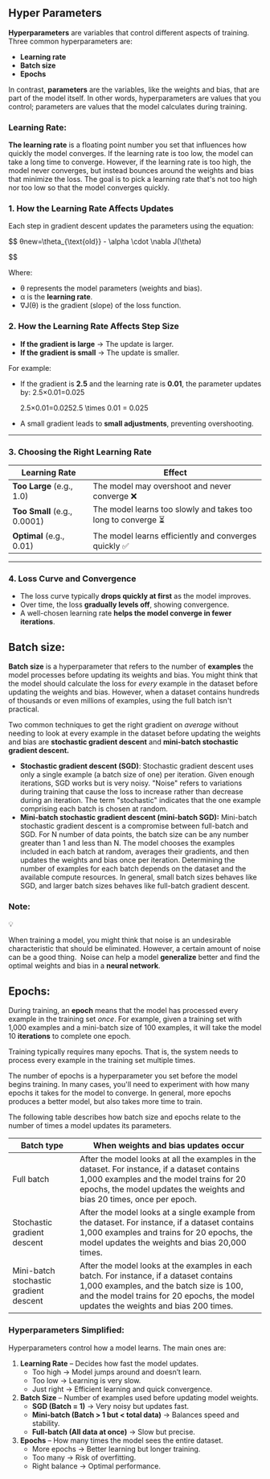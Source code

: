 ## Hyper Parameters

**Hyperparameters** are variables that control different aspects of training. Three common hyperparameters are:

- **Learning rate**
- **Batch size**
- **Epochs**

In contrast, **parameters** are the variables, like the weights and bias, that are part of the model itself. In other words, hyperparameters are values that you control; parameters are values that the model calculates during training.

### Learning Rate:

**The learning rate** is a floating point number you set that influences how quickly the model converges. If the learning rate is too low, the model can take a long time to converge. However, if the learning rate is too high, the model never converges, but instead bounces around the weights and bias that minimize the loss. The goal is to pick a learning rate that's not too high nor too low so that the model converges quickly.

### **1. How the Learning Rate Affects Updates**

Each step in gradient descent updates the parameters using the equation:

$$
θnew=\theta_{\text{old}} - \alpha \cdot \nabla J(\theta)

$$

Where:

- θ represents the model parameters (weights and bias).
- α is the **learning rate**.
- ∇J(θ) is the gradient (slope) of the loss function.

### **2. How the Learning Rate Affects Step Size**

- **If the gradient is large** → The update is larger.
- **If the gradient is small** → The update is smaller.

For example:

- If the gradient is **2.5** and the learning rate is **0.01**, the parameter updates by:
2.5×0.01=0.025
    
    2.5×0.01=0.0252.5 \times 0.01 = 0.025
    
- A small gradient leads to **small adjustments**, preventing overshooting.

---

### **3. Choosing the Right Learning Rate**

| Learning Rate | Effect |
| --- | --- |
| **Too Large** (e.g., 1.0) | The model may overshoot and never converge ❌ |
| **Too Small** (e.g., 0.0001) | The model learns too slowly and takes too long to converge ⏳ |
| **Optimal** (e.g., 0.01) | The model learns efficiently and converges quickly ✅ |

---

### **4. Loss Curve and Convergence**

- The loss curve typically **drops quickly at first** as the model improves.
- Over time, the loss **gradually levels off**, showing convergence.
- A well-chosen learning rate **helps the model converge in fewer iterations**.

## Batch size:

**Batch size** is a hyperparameter that refers to the number of **examples** the model processes before updating its weights and bias. You might think that the model should calculate the loss for *every* example in the dataset before updating the weights and bias. However, when a dataset contains hundreds of thousands or even millions of examples, using the full batch isn't practical.

Two common techniques to get the right gradient on *average* without needing to look at every example in the dataset before updating the weights and bias are **stochastic gradient descent** and **mini-batch stochastic gradient descent.**

- **Stochastic gradient descent (SGD)**: Stochastic gradient descent uses only a single example (a batch size of one) per iteration. Given enough iterations, SGD works but is very noisy. "Noise" refers to variations during training that cause the loss to increase rather than decrease during an iteration. The term "stochastic" indicates that the one example comprising each batch is chosen at random.
- **Mini-batch stochastic gradient descent (mini-batch SGD):** Mini-batch stochastic gradient descent is a compromise between full-batch and SGD. For N number of data points, the batch size can be any number greater than 1 and less than N. The model chooses the examples included in each batch at random, averages their gradients, and then updates the weights and bias once per iteration.   Determining the number of examples for each batch depends on the dataset and the available compute resources. In general, small batch sizes behaves like SGD, and larger batch sizes behaves like full-batch gradient descent.

### **Note**:

<aside>
💡

When training a model, you might think that noise is an undesirable characteristic that should be eliminated. However, a certain amount of noise can be a good thing.  Noise can help a model **generalize** better and find the optimal weights and bias in a **neural network**.

</aside>

## Epochs:

During training, an **epoch** means that the model has processed every example in the training set *once*. For example, given a training set with 1,000 examples and a mini-batch size of 100 examples, it will take the model 10 **iterations** to complete one epoch.

Training typically requires many epochs. That is, the system needs to process every example in the training set multiple times.

The number of epochs is a hyperparameter you set before the model begins training. In many cases, you'll need to experiment with how many epochs it takes for the model to converge. In general, more epochs produces a better model, but also takes more time to train.

The following table describes how batch size and epochs relate to the number of times a model updates its parameters.

| **Batch type** | **When weights and bias updates occur** |
| --- | --- |
| Full batch | After the model looks at all the examples in the dataset. For instance, if a dataset contains 1,000 examples and the model trains for 20 epochs, the model updates the weights and bias 20 times, once per epoch. |
| Stochastic gradient descent | After the model looks at a single example from the dataset. For instance, if a dataset contains 1,000 examples and trains for 20 epochs, the model updates the weights and bias 20,000 times. |
| Mini-batch stochastic gradient descent | After the model looks at the examples in each batch. For instance, if a dataset contains 1,000 examples, and the batch size is 100, and the model trains for 20 epochs, the model updates the weights and bias 200 times. |

### **Hyperparameters Simplified:**

Hyperparameters control how a model learns. The main ones are:

1. **Learning Rate** – Decides how fast the model updates.
    - Too high → Model jumps around and doesn’t learn.
    - Too low → Learning is very slow.
    - Just right → Efficient learning and quick convergence.
2. **Batch Size** – Number of examples used before updating model weights.
    - **SGD (Batch = 1)** → Very noisy but updates fast.
    - **Mini-batch (Batch > 1 but < total data)** → Balances speed and stability.
    - **Full-batch (All data at once)** → Slow but precise.
3. **Epochs** – How many times the model sees the entire dataset.
    - More epochs → Better learning but longer training.
    - Too many → Risk of overfitting.
    - Right balance → Optimal performance.